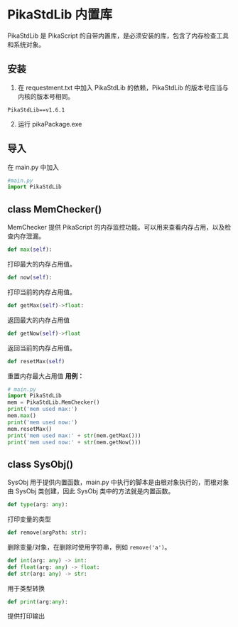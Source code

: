 # PikaStdLib  内置库

PikaStdLib 是 PikaScript 的自带内置库，是必须安装的库，包含了内存检查工具和系统对象。
## 安装

1. 在 requestment.txt 中加入 PikaStdLib 的依赖，PikaStdLib 的版本号应当与内核的版本号相同。
```
PikaStdLib==v1.6.1
```

2. 运行 pikaPackage.exe
## 导入
在 main.py 中加入
```python
#main.py
import PikaStdLib
```
## class MemChecker()
MemChecker 提供 PikaScript 的内存监控功能。可以用来查看内存占用，以及检查内存泄漏。
```python
def max(self):
```
打印最大的内存占用值。
```python
def now(self):
```
打印当前的内存占用值。
```python
def getMax(self)->float:
```
返回最大的内存占用值
```python
def getNow(self)->float
```
返回当前的内存占用值。
```python
def resetMax(self)
```
重置内存最大占用值
**用例：**

```python
# main.py
import PikaStdLib
mem = PikaStdLib.MemChecker()
print('mem used max:')
mem.max()
print('mem used now:')
mem.resetMax()
print('mem used max:' + str(mem.getMax()))
print('mem used now:' + str(mem.getNow()))
```
## class SysObj()
SysObj 用于提供内置函数，main.py 中执行的脚本是由根对象执行的，而根对象由 SysObj 类创建，因此 SysObj 类中的方法就是内置函数。
```python
def type(arg: any):
```
打印变量的类型
```python
def remove(argPath: str):
```
删除变量/对象，在删除时使用字符串，例如 `remove('a')`。
```python
def int(arg: any) -> int:
def float(arg: any) -> float:
def str(arg: any) -> str:
```
用于类型转换
```python
def print(arg:any):
```
提供打印输出

